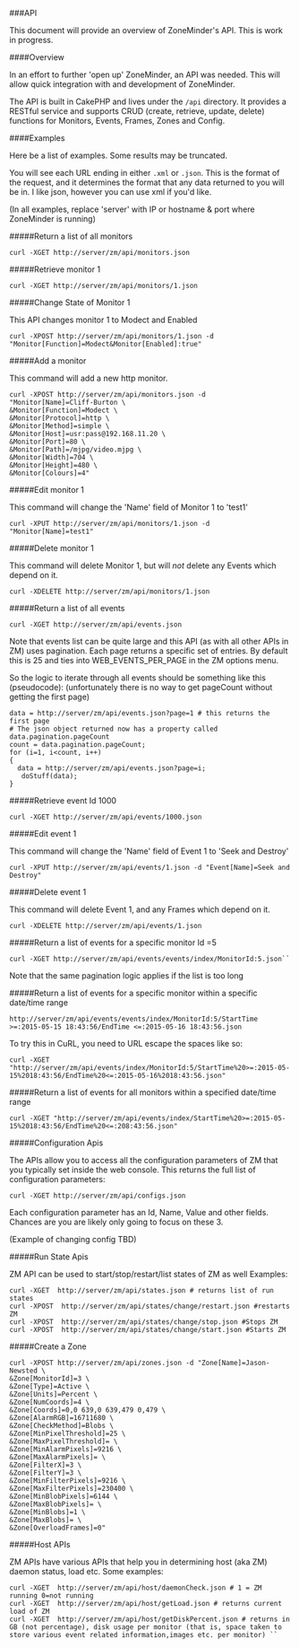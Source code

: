 ###API


This document will provide an overview of ZoneMinder's API. This is work in progress. 

####Overview


In an effort to further 'open up' ZoneMinder, an API was needed.  This will
allow quick integration with and development of ZoneMinder.

The API is built in CakePHP and lives under the ``/api`` directory.  It
provides a RESTful service and supports CRUD (create, retrieve, update, delete)
functions for Monitors, Events, Frames, Zones and Config.

####Examples

Here be a list of examples.  Some results may be truncated.

You will see each URL ending in either ``.xml`` or ``.json``.  This is the
format of the request, and it determines the format that any data returned to
you will be in.  I like json, however you can use xml if you'd like.

(In all examples, replace 'server' with IP or hostname & port where ZoneMinder is running)

#####Return a list of all monitors

```
curl -XGET http://server/zm/api/monitors.json
```

#####Retrieve monitor 1

`````
curl -XGET http://server/zm/api/monitors/1.json
`````

#####Change State of Monitor 1

This API changes monitor 1 to Modect and Enabled
```
curl -XPOST http://server/zm/api/monitors/1.json -d "Monitor[Function]=Modect&Monitor[Enabled]:true"
```

#####Add a monitor

This command will add a new http monitor.

```
curl -XPOST http://server/zm/api/monitors.json -d "Monitor[Name]=Cliff-Burton \
&Monitor[Function]=Modect \
&Monitor[Protocol]=http \
&Monitor[Method]=simple \
&Monitor[Host]=usr:pass@192.168.11.20 \
&Monitor[Port]=80 \
&Monitor[Path]=/mjpg/video.mjpg \
&Monitor[Width]=704 \
&Monitor[Height]=480 \
&Monitor[Colours]=4"
```

#####Edit monitor 1

This command will change the 'Name' field of Monitor 1 to 'test1'

```
curl -XPUT http://server/zm/api/monitors/1.json -d "Monitor[Name]=test1"
```

#####Delete monitor 1

This command will delete Monitor 1, but will _not_ delete any Events which
depend on it.

```
curl -XDELETE http://server/zm/api/monitors/1.json
```

#####Return a list of all events


```
curl -XGET http://server/zm/api/events.json
```

Note that events list can be quite large and this API (as with all other APIs in ZM)
uses pagination. Each page returns a specific set of entries. By default this is 25
and ties into WEB_EVENTS_PER_PAGE in the ZM options menu. 

So the logic to iterate through all events should be something like this (pseudocode):
(unfortunately there is no way to get pageCount without getting the first page)
```
data = http://server/zm/api/events.json?page=1 # this returns the first page
# The json object returned now has a property called data.pagination.pageCount
count = data.pagination.pageCount;
for (i=1, i<count, i++)
{
  data = http://server/zm/api/events.json?page=i;
   doStuff(data);
}
```

#####Retrieve event Id 1000
```
curl -XGET http://server/zm/api/events/1000.json
```

#####Edit event 1

This command will change the 'Name' field of Event 1 to 'Seek and Destroy'

```
curl -XPUT http://server/zm/api/events/1.json -d "Event[Name]=Seek and Destroy"
```

#####Delete event 1

This command will delete Event 1, and any Frames which depend on it.

```
curl -XDELETE http://server/zm/api/events/1.json
```

#####Return a list of events for a specific monitor Id =5
```
curl -XGET http://server/zm/api/events/events/index/MonitorId:5.json``
```

Note that the same pagination logic applies if the list is too long


#####Return a list of events for a specific monitor within a specific date/time range

```
http://server/zm/api/events/events/index/MonitorId:5/StartTime >=:2015-05-15 18:43:56/EndTime <=:2015-05-16 18:43:56.json
```

To try this in CuRL, you need to URL escape the spaces like so:

```
curl -XGET  "http://server/zm/api/events/index/MonitorId:5/StartTime%20>=:2015-05-15%2018:43:56/EndTime%20<=:2015-05-16%2018:43:56.json"
```

#####Return a list of events for all monitors within a specified date/time range

```
curl -XGET "http://server/zm/api/events/index/StartTime%20>=:2015-05-15%2018:43:56/EndTime%20<=:208:43:56.json"
```


#####Configuration Apis

The APIs allow you to access all the configuration parameters of ZM that you typically set inside the web console.
This returns the full list of configuration parameters:

```
curl -XGET http://server/zm/api/configs.json
```

Each configuration parameter has an Id, Name, Value and other fields. Chances are you are likely only going to focus on these 3.

(Example of changing config TBD)

#####Run State Apis

ZM API can be used to start/stop/restart/list states of  ZM as well
Examples:

```
curl -XGET  http://server/zm/api/states.json # returns list of run states
curl -XPOST  http://server/zm/api/states/change/restart.json #restarts ZM
curl -XPOST  http://server/zm/api/states/change/stop.json #Stops ZM
curl -XPOST  http://server/zm/api/states/change/start.json #Starts ZM
```


#####Create a Zone

```
curl -XPOST http://server/zm/api/zones.json -d "Zone[Name]=Jason-Newsted \
&Zone[MonitorId]=3 \
&Zone[Type]=Active \
&Zone[Units]=Percent \
&Zone[NumCoords]=4 \
&Zone[Coords]=0,0 639,0 639,479 0,479 \
&Zone[AlarmRGB]=16711680 \
&Zone[CheckMethod]=Blobs \
&Zone[MinPixelThreshold]=25 \
&Zone[MaxPixelThreshold]= \
&Zone[MinAlarmPixels]=9216 \
&Zone[MaxAlarmPixels]= \
&Zone[FilterX]=3 \
&Zone[FilterY]=3 \
&Zone[MinFilterPixels]=9216 \
&Zone[MaxFilterPixels]=230400 \
&Zone[MinBlobPixels]=6144 \
&Zone[MaxBlobPixels]= \
&Zone[MinBlobs]=1 \
&Zone[MaxBlobs]= \
&Zone[OverloadFrames]=0"
```

#####Host APIs

ZM APIs have various APIs that help you in determining host (aka ZM) daemon status, load etc. Some examples:

```
curl -XGET  http://server/zm/api/host/daemonCheck.json # 1 = ZM running 0=not running
curl -XGET  http://server/zm/api/host/getLoad.json # returns current load of ZM
curl -XGET  http://server/zm/api/host/getDiskPercent.json # returns in GB (not percentage), disk usage per monitor (that is, space taken to store various event related information,images etc. per monitor) ``
```
